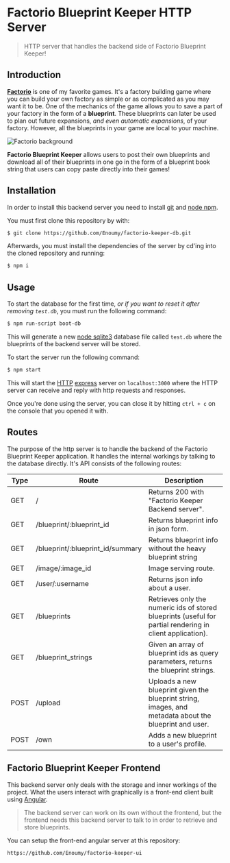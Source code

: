 # Factorio Blueprint Keeper HTTP Server

> HTTP server that handles the backend side of Factorio Blueprint Keeper!

## Introduction

[**Factorio**](https://factorio.com/) is one of my favorite games. It's a factory
building game where you can build your own factory as simple or as complicated as
you may want it to be. One of the mechanics of the game allows you to save a
part of your factory in the form of a **blueprint**. These blueprints can later
be used to plan out future expansions, _and even automatic expansions_, of your
factory. However, all the blueprints in your game are local to your machine.

![Factorio background](https://hb.imgix.net/cb5424b775d4a6ac28320eb5b30dcc7b97963185.jpg?auto=compress,format&fit=crop&h=353&w=616&s=cf3e481fa618c41377308a1ecd902e1d)

**Factorio Blueprint Keeper** allows users to post their own blueprints and download
all of their blueprints in one go in the form of a blueprint book string that
users can copy paste directly into their games!

## Installation

In order to install this backend server you need to install
[git](https://git-scm.com/) and [node npm](https://nodejs.org/en/).

You must first clone this repository by with:

```bash
$ git clone https://github.com/Enoumy/factorio-keeper-db.git
```

Afterwards, you must install the dependencies of the server by cd'ing into the
cloned repository and running:

```bash
$ npm i
```

## Usage

To start the database for the first time, _or if you want to reset it after
removing `test.db`_, you must run the following command:

```bash
$ npm run-script boot-db
```

This will generate a new [node sqlite3](https://www.npmjs.com/package/sqlite3)
database file called `test.db` where the blueprints of the backend server will
be stored.

To start the server run the following command:

```bash
$ npm start
```

This will start the [HTTP](https://developer.mozilla.org/en-US/docs/Web/HTTP)
[express](https://www.npmjs.com/package/express)
server on `localhost:3000` where the HTTP server can receive and reply with
http requests and responses.

Once you're done using the server, you can close it by hitting `ctrl + c` on the
console that you opened it with.

## Routes

The purpose of the http server is to handle the backend of the Factorio
Blueprint Keeper application. It handles the internal workings by talking to
the database directly. It's API consists of the following routes:

| Type | Route                            | Description                                                                                               |
| ---- | -------------------------------- | --------------------------------------------------------------------------------------------------------- |
| GET  | /                                | Returns 200 with "Factorio Keeper Backend server".                                                        |
| GET  | /blueprint/:blueprint_id         | Returns blueprint info in json form.                                                                      |
| GET  | /blueprint/:blueprint_id/summary | Returns blueprint info without the heavy blueprint string                                                 |
| GET  | /image/:image_id                 | Image serving route.                                                                                      |
| GET  | /user/:username                  | Returns json info about a user.                                                                           |
| GET  | /blueprints                      | Retrieves only the numeric ids of stored blueprints (useful for partial rendering in client application). |
| GET  | /blueprint_strings               | Given an array of blueprint ids as query parameters, returns the blueprint strings.                       |
| POST | /upload                          | Uploads a new blueprint given the blueprint string, images, and metadata about the blueprint and user.    |
| POST | /own                             | Adds a new blueprint to a user's profile.                                                                 |

## Factorio Blueprint Keeper Frontend

This backend server only deals with the storage and inner workings of the
project. What the users interact with graphically is a front-end client built
using [Angular](https://angular.io/).

> The backend server can work on its own without the frontend, but the frontend
> needs this backend server to talk to in order to retrieve and store blueprints.

You can setup the front-end angular server at this repository:

`https://github.com/Enoumy/factorio-keeper-ui`

